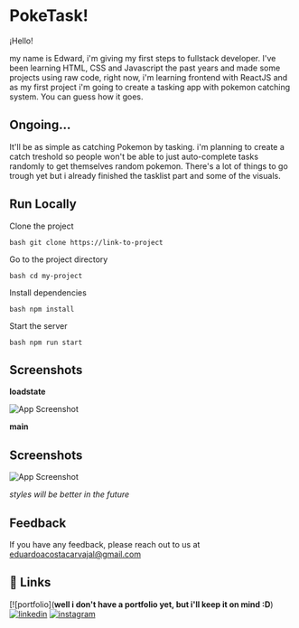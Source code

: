 # PokeTask!

¡Hello!

my name is Edward, i'm giving my first steps to fullstack developer. I've been learning HTML, CSS and Javascript the past years and made some projects using raw code, right now, i'm learning frontend with
ReactJS and as my first project i'm going to create a tasking app with pokemon catching system. 
You can guess how it goes.


## Ongoing...

It'll be as simple as catching Pokemon by tasking. i'm planning to create a catch treshold so people 
won't be able to just auto-complete tasks randomly to get themselves random pokemon. There's a lot of things
to go trough yet but i already finished the tasklist part and some of the visuals.

## Run Locally

Clone the project

``` bash git clone https://link-to-project ```

Go to the project directory

``` bash cd my-project ```

Install dependencies

``` bash npm install ```

Start the server

``` bash npm run start ```

## Screenshots

**loadstate**

![App Screenshot](https://prnt.sc/eQgbbQMRO9in)

**main**


## Screenshots

![App Screenshot](https://prnt.sc/aTWV8kFm-2iS)

*styles will be better in the future*

## Feedback

If you have any feedback, please reach out to us at eduardoacostacarvajal@gmail.com

## 🔗 Links

[![portfolio](**well i don't have a portfolio yet, but i'll keep it on mind :D**)
[![linkedin](https://img.shields.io/badge/linkedin-0A66C2?style=for-the-badge&logo=linkedin&logoColor=white)](https://www.linkedin.com/in/eduardo-acosta-4ba506197/)
[![instagram](https://img.shields.io/badge/Instagram-E4405F?style=for-the-badge&logo=instagram&logoColor=white)]([kyureus_](https://www.instagram.com/kyureus_/))
